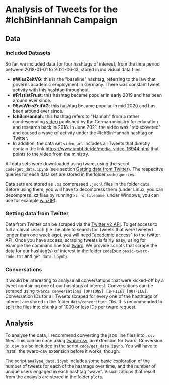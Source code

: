# Analysis of Tweets for the #IchBinHannah Campaign

## Data  

### Included Datasets
So far, we included data for four hashtags of interest, from the time period between 2018-01-01 to 2021-06-13, stored in individual data files:
* **#WissZeitVG**: this is the "baseline" hashtag, referring to the law that governs academic employment in Germany. There was constant tweet activity with this hashtag throughout.
* **#FristIstFrust**: this hashtag became popular in early 2019 and has been around ever since.
* **95vsWissZeitVG**: this hashtag became popular in mid 2020 and has been around ever since.
* **IchBinHannah**: this hashtag refers to "Hannah" from a rather condescending [video](https://www.bmbf.de/de/media-video-16944.html) published by the German ministry for education and research back in 2018. In June 2021, the video was "rediscovered" and caused a wave of activity under the #IchBinHannah hashtag on Twitter.
* In addition, the data set ```video_url``` includes all Tweets that directly contain the link https://www.bmbf.de/de/media-video-16944.html that points to the video from the ministry.

All data sets were downloaded using twarc, using the script ```code/get_data.ipynb``` (see section [Getting data from Twitter](#getting-data-from-twitter)). The respecitve queries for each data set are stored in the folder ```code/queries```.

Data sets are stored as ```.xz``` compressed ```.jsonl``` files in the folder ```data```. Before using them, you will have to decompress them (under Linux, you can decompress .xz files by running ```xz -d filename```, under Windows, you can use for example [winZIP](https://www.winzip.com/win/de/landing/download-winzip-v1.html?gclid=CjwKCAjw2ZaGBhBoEiwA8pfP_p6NpBeHAF8yRpFt9TPNt0t-cEve6TX22LIs7NV8YDNZu8_ABqKrhxoCYEMQAvD_BwE)).

### Getting data from Twitter
Data from Twitter can be scraped via the [Twitter v2 API](https://developer.twitter.com/en/docs/twitter-api/early-access). To get access to full archival search (i.e. be able to search for Tweets that were tweeted longer than one week ago), you will need ["academic access"](https://developer.twitter.com/en/products/twitter-api/academic-research) to the twitter API. Once you have access, scraping tweets is fairly easy, using for example the command line tool [twarc](https://twarc-project.readthedocs.io/en/latest/twarc2/#conversations). We provide scripts that scrape the data for our hashtag(s) of interest in the folder ```code```(see ```basic-twarc-code.txt``` and ```get_data.ipynb```).

### Conversations
It would be interesting to analyse all conversations that were kicked-off by a tweet containing one of our hashtags of interest. Conversations can be scraped using ```twarc2 conversations [OPTIONS] [INFILE] [OUTFILE]```. Conversation IDs for all Tweets scraped for every one of the hasthtags of interest are stored in the folder ```data/converstion_IDs```. It is recommended to split the files into chunks of 1000 or less IDs per twarc request.

## Analysis
To analyse the data, I recommend converting the json line files into ```.csv``` files. This can be done using [twarc-csv](https://github.com/DocNow/twarc-csv), an extension for twarc. Conversion to .csv is also included in the script ```code/get_data.ipynb```. You will have to install the twarc-csv extension before it works, though.  

The script ```analyse_data.ipynb``` includes some basic exploration of the number of tweets for each of the hashtags over time, and the number of unique users engaged in each hashtag "wave". Visualizations that result from the analysis are stored in the folder ```plots```.